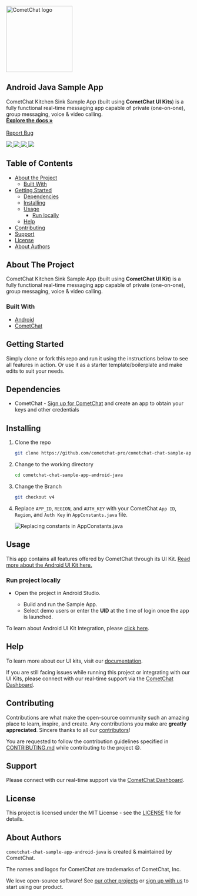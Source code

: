 <!-- PROJECT LOGO -->
<p align="left">
  <a href="https://cometchat.com">
    <img src="./Screenshots/logo.png" alt="CometChat logo" width="180" height="180">
  </a>

<h2 align="left">Android Java Sample App</h3>

  <p align="left">
    CometChat Kitchen Sink Sample App (built using <b>CometChat UI Kits</b>) is a fully functional real-time messaging app capable of private (one-on-one), group messaging, voice & video calling.
    <br />
    <a href="https://www.cometchat.com/docs/v4/android-uikit/overview"><strong>Explore the docs »</strong></a>
    <br />
    <br />
    <a href="https://github.com/cometchat-pro/cometchat-chat-sample-app-android-java/issues">Report Bug</a>
  </p>
</p>

<div align="left">
    <a href="https://github.com/cometchat-pro/android-java-chat-app/releases/" alt="Releases">
        <img src="https://img.shields.io/github/v/release/cometchat-pro/android-java-chat-app" />
    </a>
    <a href="https://img.shields.io/github/languages/top/cometchat-pro/android-java-chat-app">
        <img src="https://img.shields.io/github/languages/top/cometchat-pro/android-java-chat-app" />
    </a>
    <a href="https://github.com/cometchat-pro/android-java-chat-app/stargazers">
        <img src="https://img.shields.io/github/stars/cometchat-pro/android-java-chat-app?style=social" />
    </a>
    <a href="https://twitter.com/CometChat">
        <img src="https://img.shields.io/twitter/follow/CometChat?label=CometChat&style=social" />
    </a>
</div>

<!-- TABLE OF CONTENTS -->

## Table of Contents

- [About the Project](#about-the-project)
    - [Built With](#built-with)
- [Getting Started](#getting-started)
    - [Dependencies](#dependencies)
    - [Installing](#installing)
    - [Usage](#usage)
        - [Run locally](#run-project-locally)
    - [Help](#help)
- [Contributing](#contributing)
- [Support](#support)
- [License](#license)
- [About Authors](#about-authors)

<!-- ABOUT THE PROJECT -->

## About The Project

CometChat Kitchen Sink Sample App (built using **CometChat UI Kit**) is a fully functional real-time messaging app capable of private (one-on-one), group messaging, voice & video calling.

### Built With

- [Android](https://developer.android.com/)
- [CometChat](https://cometchat.com)

<!-- GETTING STARTED -->

## Getting Started

Simply clone or fork this repo and run it using the instructions below to see all features in action. Or use it as a starter template/boilerplate and make edits to suit your needs.

## Dependencies

- CometChat - [Sign up for CometChat](https://app.cometchat.com) and create an app to obtain your keys and other credentials

## Installing

1. Clone the repo

   ```sh
   git clone https://github.com/cometchat-pro/cometchat-chat-sample-app-android-java.git
   ```

2. Change to the working directory

   ```sh
   cd cometchat-chat-sample-app-android-java
   ```

3. Change the Branch

   ```sh
   git checkout v4
   ```

4. Replace `APP_ID`, `REGION`, and `AUTH_KEY` with your CometChat `App ID`, `Region`, and `Auth Key` in `AppConstants.java` file.

   ![Replacing constants in AppConstants.java](./Screenshots/credentials.png "Replacing constants in AppConstants.java")

<!-- USAGE EXAMPLES -->

## Usage

This app contains all features offered by CometChat through its UI Kit. [Read more about the Android UI Kit here.](https://www.cometchat.com/docs/v4/android-uikit/overview)

### Run project locally

- Open the project in Android Studio.

    - Build and run the Sample App.
    -  Select demo users or enter the **UID** at the time of login once the app is launched.

To learn about Android UI Kit Integration, please [click here](https://www.cometchat.com/docs/v4/android-uikit/integration).

## Help

To learn more about our UI kits, visit our [documentation](https://www.cometchat.com/docs/v4-uikits).

If you are still facing issues while running this project or integrating with our UI Kits, please connect with our real-time support via the [CometChat Dashboard](https://app.cometchat.com/).

<!-- CONTRIBUTING -->

## Contributing

Contributions are what make the open-source community such an amazing place to learn, inspire, and create. Any contributions you make are **greatly appreciated**. Sincere thanks to all our [contributors](https://github.com/cometchat-pro/android-java-chat-app/graphs/contributors)!

You are requested to follow the contribution guidelines specified in [CONTRIBUTING.md](./CONTRIBUTING.md) while contributing to the project :smile:.

## Support

Please connect with our real-time support via the [CometChat Dashboard](https://app.cometchat.com/).

<!-- LICENSE.md -->

## License

This project is licensed under the MIT License - see the [LICENSE](./LICENSE.md) file for details.

## About Authors

`cometchat-chat-sample-app-android-java` is created & maintained by CometChat.

The names and logos for CometChat are trademarks of CometChat, Inc.

We love open-source software! See [our other projects](https://github.com/cometchat-pro) or [sign up with us](https://app.cometchat.com) to start using our product.
